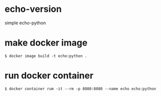 # echo-version
simple echo-python


# make docker image
  ```
  $ docker image build -t echo:python .
  ```

# run docker container
  ```
  $ docker container rum -it --rm -p 8080:8080 --name echo echo:python
  ```
